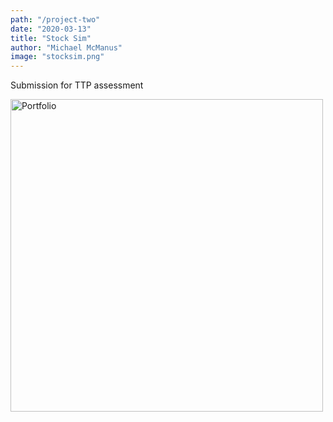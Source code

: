```yaml
---
path: "/project-two"
date: "2020-03-13"
title: "Stock Sim"
author: "Michael McManus"
image: "stocksim.png"
---
```


Submission for TTP assessment

<img src="https://i.imgur.com/7375uRE.png" width="500" alt="Portfolio"/>
